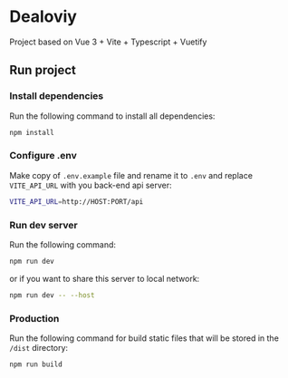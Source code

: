 # Dealoviy

Project based on Vue 3 + Vite + Typescript + Vuetify

## Run project

### Install dependencies

Run the following command to install all dependencies:

```sh
npm install
```

### Configure .env

Make copy of `.env.example` file and rename it to `.env` and replace `VITE_API_URL` with you back-end api server:

```sh
VITE_API_URL=http://HOST:PORT/api
```

### Run dev server

Run the following command:

```sh
npm run dev
```

or if you want to share this server to local network:

```sh
npm run dev -- --host
```

### Production

Run the following command for build static files that will be stored in the `/dist` directory:

```sh
npm run build
```
